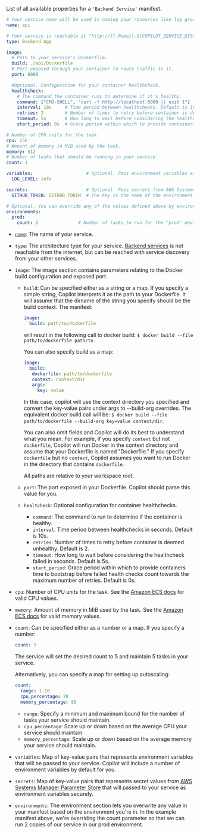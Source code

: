 List of all available properties for a `'Backend Service'` manifest.
```yaml
# Your service name will be used in naming your resources like log groups, ECS services, etc.
name: api

# Your service is reachable at "http://{{.Name}}.${COPILOT_SERVICE_DISCOVERY_ENDPOINT}:{{.Image.Port}}" but is not public.
type: Backend App

image:
  # Path to your service's Dockerfile.
  build: ./api/Dockerfile
  # Port exposed through your container to route traffic to it.
  port: 8080

  #Optional. Configuration for your container healthcheck.
  healthcheck:
    # The command the container runs to determine if it's healthy.
    command: ["CMD-SHELL", "curl -f http://localhost:8080 || exit 1"]
    interval: 10s     # Time period between healthchecks. Default is 10s if omitted.
    retries: 2        # Number of times to retry before container is deemed unhealthy. Default is 2 if omitted.
    timeout: 5s       # How long to wait before considering the healthcheck failed. Default is 5s if omitted.
    start_period: 0s  # Grace period within which to provide containers time to bootstrap before failed health checks count towards the maximum number of retries. Default is 0s if omitted.

# Number of CPU units for the task.
cpu: 256
# Amount of memory in MiB used by the task.
memory: 512
# Number of tasks that should be running in your service.
count: 1

variables:                    # Optional. Pass environment variables as key value pairs.
  LOG_LEVEL: info

secrets:                      # Optional. Pass secrets from AWS Systems Manager (SSM) Parameter Store.
  GITHUB_TOKEN: GITHUB_TOKEN  # The key is the name of the environment variable, the value is the name of the SSM      parameter.

# Optional. You can override any of the values defined above by environment.
environments:
  prod:
    count: 2               # Number of tasks to run for the "prod" environment.
```

* <a id="name" href="#name">`name`</a>: The name of your service.  
* `type`: The architecture type for your service. [Backend services](https://github.com/aws/copilot-cli/wiki/Service-Types#backend-service) is not reachable from the internet, but can be reached with service discovery from your other services.
* `image`: The image section contains parameters relating to the Docker build configuration and exposed port.
  * `build`: Can be specified either as a string or a map. If you specify a simple string, Copilot interprets it as the path to your Dockerfile. It will assume that the dirname of the string you specify should be the build context. The manifest:
    ```yaml
    image:
      build: path/to/dockerfile
    ```
    will result in the following call to docker build: `$ docker build --file path/to/dockerfile path/to` 

    You can also specify build as a map:
    ```yaml
    image:
      build:
       dockerfile: path/to/dockerfile
       context: context/dir
       args:
         key: value
    ```
    In this case, copilot will use the context directory you specified and convert the key-value pairs under args to --build-arg overrides. The equivalent docker build call will be: `$ docker build --file path/to/dockerfile --build-arg key=value context/dir`.

    You can also omit fields and Copilot will do its best to understand what you mean. For example, if you specify `context` but not `dockerfile`, Copilot will run Docker in the context directory and assume that your Dockerfile is named "Dockerfile." If you specify `dockerfile` but no `context`, Copilot assumes you want to run Docker in the directory that contains `dockerfile`.
 
    All paths are relative to your workspace root. 

  * `port`: The port exposed in your Dockerfile. Copilot should parse this value for you.
  * `healtcheck`: Optional configuration for container healthchecks.
    * `command`: The command to run to determine if the container is healthy.
    * `interval`: Time period between healthchecks in seconds. Default is 10s.
    * `retries`:  Number of times to retry before container is deemed unhealthy. Default is 2.
    * `timeout`: How long to wait before considering the healthcheck failed in seconds. Default is 5s.
    * `start_period`: Grace period within which to provide containers time to bootstrap before failed health checks count towards the maximum number of retries. Default is 0s.

* `cpu`: Number of CPU units for the task. See the [Amazon ECS docs](https://docs.aws.amazon.com/AmazonECS/latest/developerguide/task-cpu-memory-error.html) for valid CPU values.
* `memory`: Amount of memory in MiB used by the task. See the [Amazon ECS docs](https://docs.aws.amazon.com/AmazonECS/latest/developerguide/task-cpu-memory-error.html) for valid memory values.
* `count`: Can be specified either as a number or a map. If you specify a number:
  ```yaml
  count: 5
  ```
  The service will set the desired count to 5 and maintain 5 tasks in your service.

  Alternatively, you can specify a map for setting up autoscaling:
  ```yaml
  count:
    range: 1-10
    cpu_percentage: 70
    memory_percentage: 80
  ```
  * `range`: Specify a minimum and maximum bound for the number of tasks your service should maintain. 
  * `cpu_percentage`: Scale up or down based on the average CPU your service should maintain.
  * `memory_percentage`: Scale up or down based on the average memory your service should maintain.

* `variables`: Map of key-value pairs that represents environment variables that will be passed to your service. Copilot will include a number of environment variables by default for you.
* `secrets`: Map of key-value pairs that represents secret values from [AWS Systems Manager Parameter Store](https://docs.aws.amazon.com/systems-manager/latest/userguide/systems-manager-parameter-store.html) that will passed to your service as environment variables securely. 
* `environments`: The environment section lets you overwrite any value in your manifest based on the environment you're in. In the example manifest above, we're overriding the count parameter so that we can run 2 copies of our service in our prod environment.